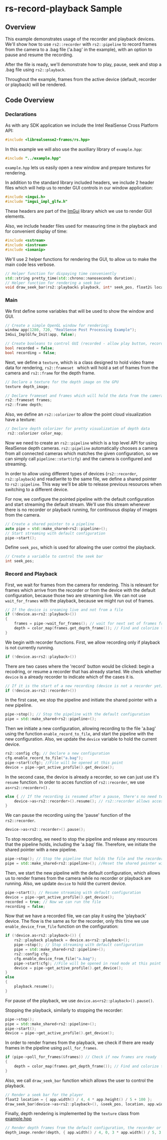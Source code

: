 # rs-record-playback Sample

## Overview

This example demonstrates usage of the recorder and playback devices. We'll show how to use `rs2::recorder` with `rs2::pipeline` to
record frames from the camera to a .bag file ('a.bag' in the example), with an option to pause and resume the recording. 

After the file is ready, we'll demonstrate how to play, pause, seek and stop a .bag file using `rs2::playback`.

Throughout the example, frames from the active device (default, recorder or playback) will be rendered.

## Code Overview

### Declarations

As with any SDK application we include the Intel RealSense Cross Platform API:

```cpp
#include <librealsense2-framos/rs.hpp>
```

In this example we will also use the auxiliary library of `example.hpp`:

```cpp
#include "../example.hpp"    
```

`example.hpp` lets us easily open a new window and prepare textures for rendering.

In addition to the standard library included headers, we include 2 header files which will help us to render GUI controls in our window application:

```cpp
#include <imgui.h>
#include "imgui_impl_glfw.h"
```
These headers are part of the [ImGui](https://github.com/ocornut/imgui) library which we use to render GUI elements.

Also, we include header files used for measuring time in the playback and for convenient display of time:

```cpp
#include <sstream>
#include <iostream>
#include <iomanip>
```

We'll use 2 helper functions for rendering the GUI, to allow us to make the main code less verbose.

```cpp
// Helper function for dispaying time conveniently
std::string pretty_time(std::chrono::nanoseconds duration);
// Helper function for rendering a seek bar
void draw_seek_bar(rs2::playback& playback, int* seek_pos, float2& location, float width);
```

### Main

We first define some variables that will be used to show the window and GUI.

```cpp
// Create a simple OpenGL window for rendering:
window app(1280, 720, "RealSense Post Processing Example");
ImGui_ImplGlfw_Init(app, false);

// Create booleans to control GUI (recorded - allow play button, recording - show 'recording to file' text)
bool recorded = false;
bool recording = false;
 ```

Next, we define a `texture`, which is a class designed to hold video frame data for rendering, `rs2::frameset ` which will hold
a set of frames from the camera and `rs2::frame` for the depth frame.
```cpp
// Declare a texture for the depth image on the GPU
texture depth_image;

// Declare frameset and frames which will hold the data from the camera
rs2::frameset frames;
rs2::frame depth;
 ```

Also, we define an `rs2::colorizer` to allow the point cloud visualization have a texture:
```cpp
// Declare depth colorizer for pretty visualization of depth data
 rs2::colorizer color_map;
 ```

Now we need to create an `rs2::pipeline` which is a top level API for using RealSense depth cameras.
`rs2::pipeline` automatically chooses a camera from all connected cameras which matches the given configuration,
so we can simply call `pipeline::start(cfg)` and the camera is configured and streaming.

In order to allow using different types of devices (`rs2::recorder`, `rs2::playback`) and read\write to the same file, we define a shared
pointer to `rs2::pipeline`. This way we'll be able to release previous resources when switching to a different device.

For now, we configure the pointed pipeline with the default configuration and start streaming the default stream. We'll use this stream
whenever there is no recorder or playback running, for continuous display of images from the camera.

```cpp
// Create a shared pointer to a pipeline
auto pipe = std::make_shared<rs2::pipeline>();
// Start streaming with default configuration
pipe->start();
```

Define `seek_pos`, which is used for allowing the user control the playback.

```cpp
// Create a variable to control the seek bar
int seek_pos;
```

### Record and Playback

First, we wait for frames from the camera for rendering. This is relevant for frames which arrive from the recorder or from the
device with the default configuration, because those two are streaming live. We can not use `wait_for_frames` with the playback,
because we might run out of frames.
    
```cpp
// If the device is sreaming live and not from a file
if (!device.as<rs2::playback>())
{
    frames = pipe->wait_for_frames(); // wait for next set of frames from the camera
    depth = color_map(frames.get_depth_frame()); // Find and colorize the depth data
}	
```

We begin with recorder functions.
First, we allow recording only if playback is not currently running.

```cpp
if (!device.as<rs2::playback>()) 
```

There are two cases where the 'record' button would be clicked: begin a recodring, or resume a recorder that has already started.
We check whether `device` is a already recorder to indicate which of the cases it is.

```cpp
// If it is the start of a new recording (device is not a recorder yet)
if (!device.as<rs2::recorder>())
```


In the first case, we stop the pipeline and initiate the shared pointer with a new pipeline.

```cpp
pipe->stop(); // Stop the pipeline with the default configuration
pipe = std::make_shared<rs2::pipeline>();
```
Then we initiate a new configuration, allowing recording to the file 'a.bag' using the function `enable_record_to_file`, and start the
pipeline with the new configuration. Also, we update the `device` variable to hold the current device.

```cpp
rs2::config cfg; // Declare a new configuration
cfg.enable_record_to_file("a.bag");
pipe->start(cfg); //File will be opened at this point
device = pipe->get_active_profile().get_device();
```


In the second case, the device is already a recorder, so we can just use it's `resume` function. In order to acces function of `rs2::recorder`,
we use `as<rs2::recorder>()` .

```cpp
else { // If the recording is resumed after a pause, there's no need to reset the shared pointers
    device->as<rs2::recorder>().resume(); // rs2::recorder allows access to 'resume' function
}
```

We can pause the recording using the 'pause' function of the `rs2::recorder`.

```cpp
device->as<rs2::recorder>().pause();
```

To stop recording, we need to stop the pipeline and release any resources that the pipeline holds,
including the 'a.bag' file. Therefore, we initiate the shared pointer with a new pipeline.

```cpp
pipe->stop(); // Stop the pipeline that holds the file and the recorder
pipe = std::make_shared<rs2::pipeline>(); //Reset the shared pointer with a new pipeline
```

Then, we start the new pipeline with the default configuration, which allows us to render frames from the camera while no recorder or
playback are running. Also, we update `device` to hold the current device.

```cpp
pipe->start(); // Resume streaming with default configuration
device = pipe->get_active_profile().get_device();
recorded = true; // Now we can run the file
recording = false;
```

Now that we have a recorded file, we can play it using the 'playback' device. The flow is the same as for the recorder, only this time
we use `enable_device_from_file` function on the configuration:

```cpp
if (!device.as<rs2::playback>()) {
    rs2::playback playback = device.as<rs2::playback>();
    pipe->stop(); // Stop streaming with default configuration
    pipe = std::make_shared<rs2::pipeline>();
    rs2::config cfg;
    cfg.enable_device_from_file("a.bag");
    pipe->start(cfg); //File will be opened in read mode at this point
    device = pipe->get_active_profile().get_device();  
}
else
{
    playback.resume();
}
```

For pause of the playback, we use `device.as<rs2::playback>().pause()`.

Stopping the playback, similarly to stopping the recorder:

```cpp
pipe->stop();
pipe = std::make_shared<rs2::pipeline>();
pipe->start();
device = pipe->get_active_profile().get_device();
```


In order to render frames from the playback, we check if there are ready frames in the pipeline using `poll_for_frames`.

```cpp
if (pipe->poll_for_frames(&frames)) // Check if new frames are ready
{
    depth = color_map(frames.get_depth_frame()); // Find and colorize the depth data for rendering
}
```

Also, we call `draw_seek_bar` function which allows the user to control the playback.

```cpp
// Render a seek bar for the player
float2 location = { app.width() / 4, 4 * app.height() / 5 + 100 };
draw_seek_bar(device->as<rs2::playback>(), &seek_pos, location, app.width() / 2);
```

Finally, depth rendering is implemented by the `texture` class from [example.hpp](../example.hpp)
```cpp
// Render depth frames from the default configuration, the recorder or the playback
depth_image.render(depth, { app.width() / 4, 0, 3 * app.width() / 5, 3 * app.height() / 5 + 50 });
```
